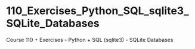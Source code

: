 # 110_Exercises_Python_SQL_sqlite3_SQLite_Databases
Course 110 + Exercises - Python + SQL (sqlite3) - SQLite Databases
